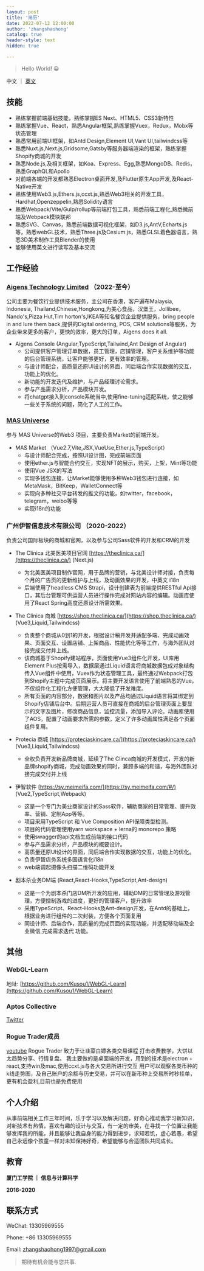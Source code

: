 ```yaml
---
layout: post
title: '简历'
date: 2022-07-12 12:00:00
author: 'zhangshaohong'
catalog: true
header-style: text
hidden: true

---
```



> Hello World! 😀

中文 ｜ [英文](/2022/07/12/resume/)


## 技能

- 熟练掌握前端基础技能，熟练掌握ES Next、HTML5、CSS3新特性
- 熟练掌握Vue、React，熟悉Angular框架,熟练掌握Vuex，Redux，Mobx等状态管理
- 熟悉常用前端UI框架，如Antd Design,Element UI,Vant UI,tailwindcss等
- 熟悉Nuxt.js,Next.js,Gridsome,Gatsby等服务器端渲染的框架，熟练掌握Shopify商城的开发
- 熟悉Node.js,及相关框架，如Koa、Express、Egg,熟悉MongoDB、Redis，熟悉GraphQL和Apollo
- 对前端各端的开发都熟悉Electron桌面开发,及Flutter原生App开发,及React-Native开发
- 熟练使用Web3.js,Ethers.js,ccxt.js,熟悉Web3相关的开发工具，Hardhat,Openzeppelin,熟悉Solidity语言
- 熟悉Webpack/Vite/Gulp/rollup等前端打包工具，熟悉前端工程化,熟悉微前端及Webpack模块联邦
- 熟悉SVG、Canvas，熟悉前端数据可视化框架，如D3.js,AntV,Echarts.js等，熟悉webGL技术，熟悉Three.js及Cesium.js，熟悉GLSL着色器语言，熟悉3D美术制作工具Blender的使用
- 能够使用英文进行读写及基本交流

## 工作经验
### [Aigens Technology Limited](https://www.aigens.com/) （2022-至今）
公司主要为餐饮行业提供技术服务，主公司在香港，客户遍布Malaysia, Indonesia, Thailand,Chinese,Hongkong,为美心食品，汉堡王，Jollibee，Nando's,Pizza Hut,Tim horton's,IKEA等知名餐饮企业提供服务，bring people in and lure them back,提供的Digital ordering, POS, CRM solutions等服务，为企业带来更多的客户，更快的效率，更大的订单，Aigens does it all.
- Aigens Console
(Angular,TypeScript,Tailwind,Ant Design of Angular)
	- 公司提供客户管理订单数据，员工管理，店铺管理，客户关系维护等功能的后台管理系统，让客户能够更好，更有效率的管理。
  - 与设计师配合，高质量还原UI设计的界面，同后端合作实现数据的交互，功能上的优化。
  - 新功能的开发迭代及维护，与产品经理讨论需求。
  - 参与产品需求分析，产品模块开发。
  - 将chatgpt接入到console系统当中,使用fine-tuning适配系统，使之能够一些关于系统的问题，简化了人工的工作。

### [MAS Universe](https://twitter.com/meta_avatar)
参与 MAS Universe的Web3 项目，主要负责Market的前端开发。
- MAS Market
（Vue2.7,Vite,JSX,VueUse,Ether.js,TypeScript）
	- 与设计师配合完成，按照UI设计图，完成前端页面
  - 使用ether.js与智能合约交互，实现NFT的展示，购买，上架，Mint等功能
  - 使用Vue JSX的写法
  - 实现多钱包连接，让Market能够使用多种Web3钱包进行连接，如MetaMask，BitKeep，WalletConnect等
  - 实现向多种社交平台转发的推文的功能，如twitter，facebook，telegram，weibo等等
  - 实现i18n的功能

### 广州伊智信息技术有限公司 （2020-2022）

负责公司国际板块的商城和官网，以及参与公司Sass软件的开发和CRM的开发

- The Clinica 北美医美项目官网 [https://theclinica.ca/](https://theclinica.ca/)
(Next.js) 
  - 为北美医美项目制作官网，用于品牌的营销，与北美设计师对接，负责每个月的广告页的更新维护与上线，及动画效果的开发，中英文 i18n
  - 后端使用了headless CMS Strapi，设计创建表为前端提供RESTful Api接口，其后台管理可供运营人员进行操作完成对网站内容的编辑。动画库使用了React Spring高度还原设计所需效果。
- The Clinica 商城 [https://shop.theclinica.ca/](https://shop.theclinica.ca/) 
(Vue3,Liquid,Tailwindcss)
  - 负责整个商城从0到1的开发，根据设计稿开发并适配多端、完成动画效果、页面交互、设置店铺、上架商品、性能优化等等工作，与海外团队对接完成交付并上线。
  - 该商城基于Shopify建站程序，页面使用Vue3组件化开发，UI库用Element Plus按需导入，数据层通过Liquid语言将商城数据包成对象结构传入Vue组件中使用，Vuex作为状态管理工具，最终通过Webpack打包到Shopify主题中完成页面展示。将主要开发语言使用了前端熟悉的Vue，不仅组件化工程化方便管理，大大降低了开发难度。
  - 所有页面的内容部分，数据和图片以及产品均通过Liquid语言将其绑定到Shopify店铺后台中。后期运营人员可直接在商城的后台管理页面上要显示的文字及图片，修改商品信息，监控流量，添加导入评论。动画库使用了AOS，配置了动画要求所需的参数，定义了许多动画属性满足各个页面组件复用。
- Protecia 商城 [https://proteciaskincare.ca/](https://proteciaskincare.ca/) 
(Vue3,Liquid,Tailwindcss)
  - 全权负责开发新品牌商城，延续了The Clinca商城的开发模式，开发的新品牌shopify商城，完成动画效果的同时，兼顾多端的和谐，与海外团队对接完成交付并上线
- 伊智软件 [https://sy.meimeifa.com/](https://sy.meimeifa.com/#/) 
(Vue2,TypeScript,Webpack)
  - 这是一个专门为美业商家设计的Sass软件，辅助商家的日常管理、提升效率、营销、定制App等等。
  - 项目采用TypeScript 和 Vue Composition API保障类型检测。
  - 项目的代码管理使用yarn workspace + lerna的 monorepo 策略
  - 使用swagger的api文档生成前端的接口代码
  - 参与产品需求分析，产品模块的概要设计。
  - 高质量还原UI设计的界面，同后端合作实现数据的交互，功能上的优化。
  - 负责伊智店务系统多国语言化i18n
  - web端调起摄像头扫描二维码功能开发

- 剧本杀业务DM端
(React,React-Hooks,TypeScript,Ant-design)
	- 这是一个为剧本杀门店DM所开发的应用，辅助DM的日常管理及游戏管理，方便控制游戏的进度，更好的管理客户，提升效率
	- 采用TypeScript、React-Hooks及Ant-design开发，在Antd的基础上，根据业务进行组件的二次封装，方便各个页面复用
	- 同设计师、后端合作，⾼质量的完成⻚⾯的实现功能，并适配移动端及企业微信,完成需求迭代 
功能。

## 其他

### WebGL-Learn
地址: [https://github.com/Kusou1/WebGL-Learn](https://github.com/Kusou1/WebGL-Learn)

### Aptos Collective
[Twitter](https://twitter.com/Aptos_Network)

### Rogue Trader成员
[youtube](https://www.youtube.com/@roguetrader-niko/featured)
Rogue Trader 致力于让韭菜白嫖各类交易课程 打击收费教学，大饼以太趋势分享、行情复盘。
我主要做的是桌面端的开发，用到的技术是electron + react,支持win及mac,使用ccxt.js与各大交易所进行交互
用户可以观察各类币种的k线走势图，及自己账户的余额与历史交易，并可以在新币种上交易所时秒挂单，更有机会盈利,目前也是免费使用

<!-- ### Kusou1 Bank & Coin(Ethereum)

`React` `tailwindcss` `ethers.js` `solidity`  `hardhat` `openzeppelin`
Bank地址：[https://bank-dapp-osbwi635o-aka-mosthappyman.vercel.app/](https://bank-dapp-osbwi635o-aka-mosthappyman.vercel.app/)（以太币银行）

Coin地址：[https://kusou1-coin.vercel.app/](https://kusou1-coin.vercel.app/) （以太坊代币）

- 前端使用React，及tailwindcss，通过ethers.js与以太坊交互，由于以太坊交易需要间隔，采用swr进行数据请求来保证数据的实时性
- 合约通过alchemy部署在rinkeby测试链上，使用hardhat，方便合约的开发调试及部署，openzeppelin保证合约的可靠及方便开发

### 个人博客

`Javascript` `grunt` `ruby` `liquid`

地址：[https://kusou1.me](https://kusou1.me)

- 个人用于分享的博客

- 通过google-analytics进行流量数据的监控

- 通过sitemap对seo进行优化 -->



## 个人介绍

从事前端相关工作三年时间，乐于学习以及解决问题，好奇心推动我学习新知识，对新技术有热情，喜欢有趣的设计与交互，有一定的审美，在寻找一个位置让我能够发挥我的所能，并且能够让我自身的能力得到进步，求知若饥，虚心若愚，希望自己永远像个孩童一样对未知保持好奇，希望能够与合适团队共同成长。

## 教育

**厦门工学院 ｜ 信息与计算科学**

**2016-2020**


## 联系方式

WeChat: 13305969555

Phone: +86 13305969555

Email: zhangshaohong1997@gmail.com




> 期待有机会能与您共事.
